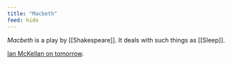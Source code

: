 ```yaml
---
title: "Macbeth"
feed: hide
---
```


_Macbeth_ is a play by [[Shakespeare]]. It deals with such things as [[Sleep]]. 


[Ian McKellan on tomorrow](https://www.youtube.com/watch?v=zGbZCgHQ9m8). 

